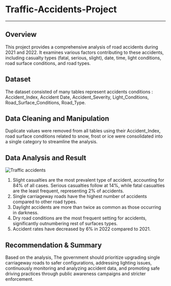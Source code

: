 # Traffic-Accidents-Project

----------------
## Overview
This project provides a comprehensive analysis of road accidents during 2021 and 2022. It examines various factors contributing to these accidents, including casualty types (fatal, serious, slight), date, time, light conditions, road surface conditions, and road types.

## Dataset
The dataset consisted of many tables represent accidents conditions : Accident_Index, Accident Date, Accident_Severity, Light_Conditions, Road_Surface_Conditions, Road_Type.

## Data Cleaning and Manipulation
Duplicate values were removed from all tables using their Accident_Index, road surface conditions related to snow, frost or ice were consolidated into a single category to streamline the analysis.

## Data Analysis and Result

![Traffic accidents](https://github.com/user-attachments/assets/413a7476-75b9-4d07-9737-b7b084587d1e)

1.	Slight casualties are the most prevalent type of accident, accounting for 84% of all cases. Serious casualties follow at 14%, while fatal casualties are the least frequent, representing 2% of accidents.
2.	Single carriageway roads have the highest number of accidents compared to other road types.
3.	Daylight accidents are more than twice as common as those occurring in darkness.
4.	Dry road conditions are the most frequent setting for accidents, significantly outnumbering rest of surfaces types.
5.	Accident rates have decreased by 6% in 2022 compared to 2021.

## Recommendation & Summary
Based on the analysis, The government should prioritize upgrading single carriageway roads to safer configurations, addressing lighting issues, continuously monitoring and analyzing accident data, and promoting safe driving practices through public awareness campaigns and stricter enforcement.



